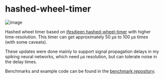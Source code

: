# hashed-wheel-timer

![image](https://travis-ci.com/robphilipp/hashed-wheel-timer.svg?branch=master)

Hashed wheel timer based on [ifesdjeen hashed-wheel-timer](https://github.com/ifesdjeen/hashed-wheel-timer) with
higher time-resolution. This timer can get approximately 50 µs to 100 µs times (with some caveats).

These updates were done mainly to support signal propagation delays in my spiking neural networks, which need µs 
resolution, but can tolerate noise in the delay times.

Benchmarks and example code can be found in the [benchmark repository](https://github.com/robphilipp/hashed-wheel-timer-benchmarks).